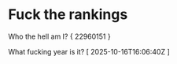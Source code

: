 # Fuck the rankings

Who the hell am I?
{ 22960151 }

What fucking year is it?
[ 2025-10-16T16:06:40Z ]
